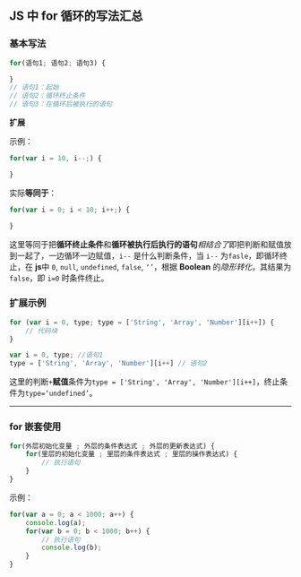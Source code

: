 ## JS 中 for 循环的写法汇总

### 基本写法

```js
for(语句1; 语句2; 语句3) {

}
// 语句1：起始
// 语句2：循环终止条件
// 语句3：在循环后被执行的语句
```

**扩展**

示例：
```js
for(var i = 10, i--;) {

}
```

实际**等同于**：

```js
for(var i = 0; i < 10; i++;) {

}
```
这里等同于把**循环终止条件**和**循环被执行后执行的语句***相结合了*即把判断和赋值放到一起了，一边循环一边赋值，`i--` 是什么判断条件，当 `i--` 为`fasle`，即循环终止，在 **js**中 `0`, `null`, `undefined`, `false`, `‘’`，根据 **Boolean** 的*隐形转化*，其结果为`false`，即 `i=0` 时条件终止。


### 扩展示例

```js
for (var i = 0, type; type = ['String', 'Array', 'Number'][i++]) {
    // 代码块
}
```
 
```js
var i = 0, type; //语句1
type = ['String', 'Array', 'Number'][i++] // 语句2
```
这里的判断`+`**赋值**条件为`type = ['String', 'Array', 'Number'][i++]`，终止条件为`type=‘undefined’`。

---

### for 嵌套使用

```js
for(外层初始化变量 ; 外层的条件表达式 ; 外层的更新表达式) {
    for(里层的初始化变量 ; 里层的条件表达式 ; 里层的操作表达式) {
        // 执行语句
    }   
}
```

示例：

```js
for(var a = 0; a < 1000; a++) {
    console.log(a);
    for(var b = 0; b < 1000; b++) {
        // 执行语句
        console.log(b);
    }
}
```